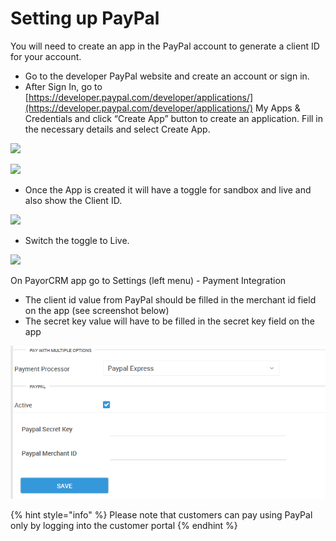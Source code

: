 # Setting up PayPal



You will need to create an app in the PayPal account to generate a client ID for your account. 

* Go to the developer PayPal website and create an account or sign in.
* After Sign In, go to [https://developer.paypal.com/developer/applications/](https://developer.paypal.com/developer/applications/) My Apps & Credentials and click “Create App” button to create an application. Fill in the necessary details and select Create App.

![](https://moontech.zendesk.com/hc/article_attachments/360017401571/4269e5a11__1___1_.png)

![](https://moontech.zendesk.com/hc/article_attachments/360017401531/427e3800f__1___1_.png)

* Once the App is created it will have a toggle for sandbox and live and also show the Client ID.

![](https://moontech.zendesk.com/hc/article_attachments/360017401551/4743285e-0312-11e7-811e-e83c64a38778__1___1___1_.png)

* Switch the toggle to Live.

![](https://moontech.zendesk.com/hc/article_attachments/360017516412/428efd80c__1___1_.png)



On PayorCRM app go to Settings \(left menu\) - Payment Integration

* The client id value from PayPal should be filled in the merchant id field on the app \(see screenshot below\)
* The secret key value will have to be filled in the secret key field on the app



![](../.gitbook/assets/paypal-setup.png)

{% hint style="info" %}
Please note that customers can pay using PayPal only by logging into the customer portal
{% endhint %}

